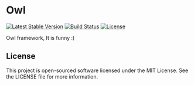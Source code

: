 Owl
===
[![Latest Stable Version](https://poser.pugx.org/owl/owl/v/stable.svg)](https://packagist.org/packages/owl/owl)
[![Build Status](https://travis-ci.org/owl-framework/owl.svg)](https://travis-ci.org/owl-framework/owl)
[![License](https://poser.pugx.org/owl/owl/license.svg)](https://packagist.org/packages/owl/owl)

Owl framework, It is funny :)

License
-------

This project is open-sourced software licensed under the MIT License. See the LICENSE file for more information.